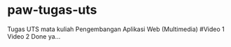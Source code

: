 # paw-tugas-uts
Tugas UTS mata kuliah Pengembangan Aplikasi Web (Multimedia)
#Video 1 Video 2 Done ya...
